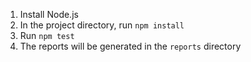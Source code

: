 1. Install Node.js
2. In the project directory, run `npm install`
3. Run `npm test`
4. The reports will be generated in the `reports` directory
